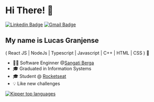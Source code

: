 <h1>Hi There! 👋</h1>

[![Linkedin Badge](https://img.shields.io/badge/-Lucas%20Granjense-363636?style=flat-square&logo=Linkedin&logoColor=white&link=https://www.linkedin.com/in/lucas-granjense-5869811b8/)](https://www.linkedin.com/in/lucas-granjense-5869811b8/)
[![Gmail Badge](https://img.shields.io/badge/-23.lucasdoliveira@gmail.com-%23363636?style=flat-square&logo=Gmail&logoColor=white&link=mailto:lorison.gilles@gmail.com)](mailto:https://img.shields.io/badge/-23.lucasdoliveira@gmail.com-c14438?style=flat-square&logo=Gmail&logoColor=white&link=mailto:lorison.gilles@gmail.com)

## My name is Lucas Granjense
( React JS | NodeJs | Typescript | Javascript | C++ | HTML | CSS ) 🚀
- 👩‍💻 Software Enginner @[Sangati Berga](https://www.sangatiberga.com.br/)
- 🎓 Graduated in Information Systems
- 🎓 Student @ [Rocketseat](https://www.rocketseat.com.br/)
- 💡 Like new challenges

<div align="left">
  
[![Kipper top languages](https://github-readme-stats.vercel.app/api/top-langs/?username=luc4sgr&theme=blue-white)](https://github.com/anuraghazra/github-readme-stats)
  
 </div>
